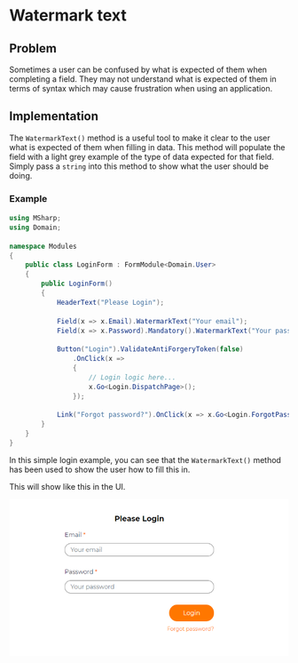 # Watermark text

## Problem

Sometimes a user can be confused by what is expected of them when completing a field.  They may not understand what is expected of them in terms of syntax which may cause frustration when using an application.

## Implementation

The `WatermarkText()` method is a useful tool to make it clear to the user what is expected of them when filling in data.  This method will populate the field with a light grey example of the type of data expected for that field.  Simply pass a `string` into this method to show what the user should be doing.

### Example

```csharp
using MSharp;
using Domain;

namespace Modules
{
    public class LoginForm : FormModule<Domain.User>
    {
        public LoginForm()
        { 
            HeaderText("Please Login");

            Field(x => x.Email).WatermarkText("Your email");
            Field(x => x.Password).Mandatory().WatermarkText("Your password");

            Button("Login").ValidateAntiForgeryToken(false)
                .OnClick(x =>
                {
                    // Login logic here...
                    x.Go<Login.DispatchPage>();
                });

            Link("Forgot password?").OnClick(x => x.Go<Login.ForgotPasswordPage>());
        }
    }
}
```

In this simple login example, you can see that the `WatermarkText()` method has been used to show the user how to fill this in.

This will show like this in the UI.

![Login form](images/loginForm.PNG)
